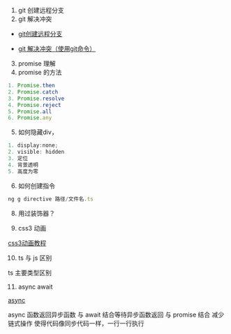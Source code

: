 1. git 创建远程分支
2. git 解决冲突

- [git创建远程分支](https://blog.csdn.net/u012701023/article/details/79222731)

- [git 解决冲突（使用git命令）](https://blog.csdn.net/qiang_zi_/article/details/101113596)

3. promise 理解
4. promise 的方法

```ts
1. Promise.then
2. Promise.catch
3. Promise.resolve
4. Promise.reject
5. Promise.all
6. Promise.any
```
5. 如何隐藏div，

```ts
1. display:none;
2. visible: hidden
3. 定位
4. 背景透明
5. 高度为零
```
6. 如何创建指令

```ts
ng g directive 路径/文件名.ts
```
8. 用过装饰器？

9. css3 动画

[css3动画教程](https://www.runoob.com/css3/css3-tutorial.html)

10. ts 与 js 区别

ts 主要类型区别

11. async await

[async](https://developer.mozilla.org/zh-CN/docs/Web/JavaScript/Reference/Statements/async_function)

async 函数返回异步函数
与 await 结合等待异步函数返回
与 promise 结合
减少链式操作
使得代码像同步代码一样，一行一行执行
